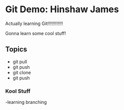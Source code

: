 # Git Demo: Hinshaw James

Actually learning Git!!!!!!!!!!!!

Gonna learn some cool stuff!

## Topics
- git pull
- git push
- git clone
- git push


### Kool Stuff
-learning branching
